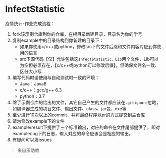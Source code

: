 # InfectStatistic
疫情统计-作业完成流程：

1. fork该示例仓库到你的仓库，在根目录新建目录，目录名为你的学号
2. 复制example中的目录结构到你新建的目录下：
    - 如果你使用c/c++或python，修改src下的文件后缀和文件内容对应到你使用的语言
    - src下源代码【仅】允许包括这`InfectStatistic、Lib`两个文件，Lib可以为空但必须存在，【c/c++或python可以修改后缀】，但确保文件名一致、区分大小写
3. 编写代码时请使用与自动测试时一致的环境：
    - Java：Java8
    - c/c++：gcc/g++ 6.3
    - python：3.7
4. 除了示例仓库的给出的文件，其它自己产生的文件都应该在`.gitignore`忽略，如编译器生成的项目文件、输出文件、class、jar包、exe等
5. 至少进行10次以上的commit，并将最终程序以pr的方式提交到主仓库
6. 请勿修改example下的文件
7. example/result下提供了三个标准输出，对应的命令在文件尾部提供了，即对example/log下的日志，输入对应的命令应该会是相应的输出。
8. 有疑问可以发issues

> 来自乐助教
